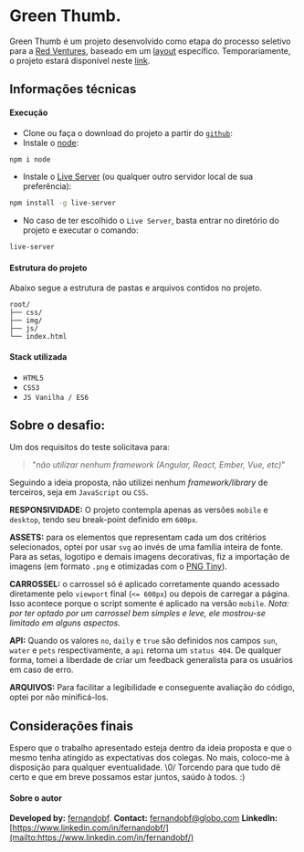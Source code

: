 # Green Thumb.
Green Thumb é um projeto desenvolvido como etapa do processo seletivo para a [Red Ventures]([https://www.redventures.com/](https://www.redventures.com/)), baseado em um [layout](https://www.figma.com/file/y1TXkR9PKMOOgnjctWkvxI/greenthumb-pocket) específico.
Temporariamente, o projeto estará disponível neste [link](https://fernandofigueroa.000webhostapp.com/).

## Informações técnicas

#### Execução
 - Clone ou faça o download do projeto a partir do [`github`](https://github.com/fernandobf/challenge-red_ventures):
 - Instale o [node](https://www.npmjs.com/package/node):
  ```sh
npm i node
```
 - Instale o [Live Server](https://www.npmjs.com/package/live-server) (ou qualquer outro servidor local de sua preferência):
  ```sh
npm install -g live-server
```
 - No caso de ter escolhido o `Live Server`, basta entrar no diretório do projeto e executar o comando:
```sh
live-server
```
#### Estrutura do projeto
Abaixo segue a estrutura de pastas e arquivos contidos no projeto.
```
root/
├── css/
├── img/
├── js/
└── index.html
```

#### Stack utilizada
 - `HTML5`
 - `CSS3`
 - `JS Vanilha / ES6`

## Sobre o desafio:
Um dos requisitos do teste solicitava para:
> "*não utilizar nenhum framework (Angular, React, Ember, Vue, etc)*"

Seguindo a ideia proposta, não utilizei nenhum *framework/library* de terceiros, seja em `JavaScript` ou `CSS`.

**RESPONSIVIDADE:** O projeto contempla apenas as versões `mobile` e `desktop`, tendo seu break-point definido em `600px`.

**ASSETS:** para os elementos que representam cada um dos critérios selecionados, optei por usar `svg` ao invés de uma família inteira de fonte. Para as setas, logotipo e demais imagens decorativas, fiz a importação de imagens (em formato `.png` e otimizadas com o [PNG Tiny](https://tinypng.com/)).

**CARROSSEL:**  o carrossel só é aplicado corretamente quando acessado diretamente pelo `viewport` final (`<= 600px`) ou depois de carregar a página. Isso acontece porque o script somente é aplicado na versão `mobile`.
*Nota: por ter optado por um carrossel bem simples e leve, ele mostrou-se limitado em alguns aspectos.*

**API:** Quando os valores  `no`, `daily` e `true` são definidos nos campos `sun`, `water` e `pets` respectivamente, a `api` retorna um `status 404`. De qualquer forma, tomei a liberdade de criar um feedback generalista para os usuários em caso de erro.

**ARQUIVOS:** Para facilitar a legibilidade e conseguente avaliação do código, optei por não minificá-los.

## Considerações finais

Espero que o trabalho apresentado esteja dentro da ideia proposta e que o mesmo tenha atingido as expectativas dos colegas. No mais, coloco-me à disposição para qualquer eventualidade. \0/
Torcendo para que tudo dê certo e que em breve possamos estar juntos, saúdo à todos. :) 

#### Sobre o autor
**Developed by:** [fernandobf](mailto:fernandobf@globo.com).
**Contact:** [fernandobf@globo.com](mailto:fernandobf@globo.com)
**LinkedIn:** [https://www.linkedin.com/in/fernandobf/](mailto:https://www.linkedin.com/in/fernandobf/)
